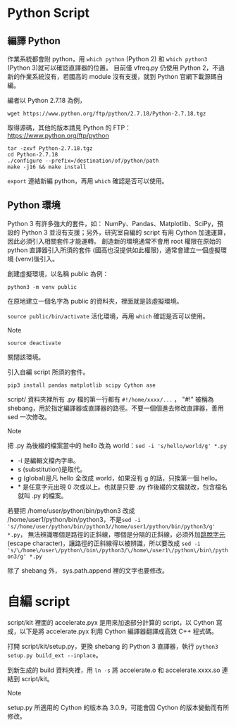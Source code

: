 # Python Script

## 編譯 Python

作業系統都會附 python，用 ```which python``` (Python 2) 和 ```which python3``` (Python 3)就可以確認直譯器的位置。
目前僅 vfreq.py 仍使用 Python 2，不過新的作業系統沒有，若國高的 module 沒有支援，就到 Python 官網下載源碼自編。

編者以 Python 2.7.18 為例，

```
wget https://www.python.org/ftp/python/2.7.18/Python-2.7.18.tgz
```

取得源碼，其他的版本請見 Python 的 FTP： https://www.python.org/ftp/python

```
tar -zxvf Python-2.7.18.tgz
cd Python-2.7.18
./configure --prefix=/destination/of/python/path
make -j16 && make install
```

```export``` 連結新編 python，再用 ```which``` 確認是否可以使用。

## Python 環境

Python 3 有許多強大的套件，如： NumPy、Pandas、Matplotlib、SciPy，預設的 Python 3 並沒有支援；另外，研究室自編的 script 有用 Cython 加速運算，因此必須引入相關套件才能運轉。
創造新的環境通常不會用 root 權限在原始的 python 直譯器引入所須的套件 (國高也沒提供如此權限)，通常會建立一個虛擬環境 (venv)後引入。

創建虛擬環境，以名稱 public 為例：

```
python3 -m venv public
```

在原地建立一個名字為 public 的資料夾，裡面就是該虛擬環境。

```source public/bin/activate``` 活化環境，再用 ```which``` 確認是否可以使用。

> [!NOTE]
> ```
> source deactivate
> ```
> 關閉該環境。

引入自編 script 所須的套件。

```
pip3 install pandas matplotlib scipy Cython ase
```

script/ 資料夾裡所有 .py 檔的第一行都有 ```#!/home/xxxx/...``` ， "#!" 被稱為 shebang，用於指定編譯器或直譯器的路徑。不要一個個進去修改直譯器，善用 sed 一次修改。

> [!NOTE]
> 把 .py 為後綴的檔案當中的 hello 改為 world：```sed -i 's/hello/world/g' *.py```
> - -i 是編輯文檔內字串。
> - s (substitution)是取代。
> - g (global)是凡 hello 全改成 world，如果沒有 g 的話，只換第一個 hello。
> - \* 是任意字元出現 0 次或以上。也就是只要 .py 作後綴的文檔就改，包含檔名就叫 .py 的檔案。
> 
> 若要把 /home/user/python/bin/python3 改成 /home/user1/python/bin/python3，不是```sed -i 's//home/user/python/bin/python3//home/user1/python/bin/python3/g' *.py```，
> 無法辨識哪個是路徑的正斜線，哪個是分隔的正斜線，必須外加[跳脫字元](https://mimigd.com/python/140/) (escape character)，讓路徑的正斜線得以被辨識，所以要改成
> ```sed -i 's/\/home\/user\/python\/bin\/python3/\/home\/user1\/python\/bin\/python3/g' *.py```

除了 shebang 外， sys.path.append 裡的文字也要修改。

# 自編 script

script/kit 裡面的 accelerate.pyx 是用來加速部分計算的 script，以 Cython 寫成，以下是將 accelerate.pyx 利用 Cython 編譯器翻譯成高效 C++ 程式碼。

打開 script/kit/setup.py，更換 shebang 的 Python 3 直譯器，執行 ```python3 setup.py build_ext --inplace```。

到新生成的 build 資料夾裡，用 ```ln -s``` 將 accelerate.o 和 accelerate.xxxx.so 連結到 script/kit。

> [!NOTE]
>
> setup.py 所適用的 Cython 的版本為 3.0.9，可能會因 Cython 的版本變動而有所修改。

